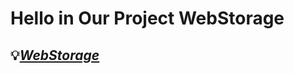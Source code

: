 # Hello in Our Project WebStorage
##  💡[***WebStorage***](https://gsg-cf05.github.io/Tasty-Online-Restaurant/)
